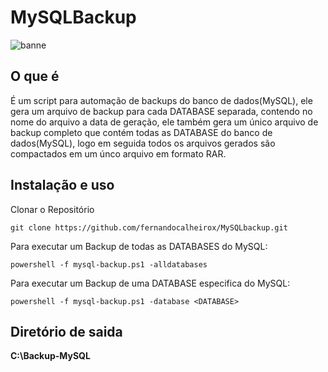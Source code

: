 # MySQLBackup

![banne](https://user-images.githubusercontent.com/26009394/93550452-cadea200-f941-11ea-83d5-03bf3740dec4.png)


## O que é 

É um script para automação de backups do banco de dados(MySQL), ele gera um arquivo de backup para cada DATABASE separada, contendo no nome do arquivo a data de geração, ele também gera um único arquivo de backup completo que contém todas as DATABASE do banco de dados(MySQL), logo em seguida todos os arquivos gerados são compactados em um únco arquivo em formato RAR.

## Instalação e uso

Clonar o Repositório 

```
git clone https://github.com/fernandocalheirox/MySQLbackup.git
```

Para executar um Backup de todas as DATABASES do MySQL:

```
powershell -f mysql-backup.ps1 -alldatabases
```

Para executar um Backup de uma DATABASE especifica do MySQL:

```
powershell -f mysql-backup.ps1 -database <DATABASE>
```

## Diretório de saida

__C:\Backup-MySQL__
